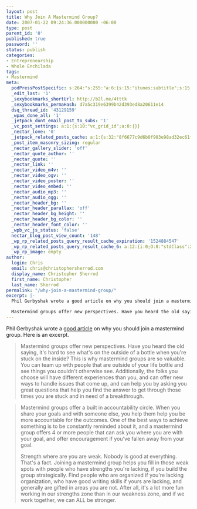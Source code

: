 ```yaml
---
layout: post
title: Why Join A Mastermind Group?
date: 2007-01-22 09:24:36.000000000 -06:00
type: post
parent_id: '0'
published: true
password: ''
status: publish
categories:
- Entrepreneurship
- Whole Enchilada
tags:
- Mastermind
meta:
  podPressPostSpecific: s:264:"s:255:"a:6:{s:15:"itunes:subtitle";s:15:"##PostExcerpt##";s:14:"itunes:summary";s:15:"##PostExcerpt##";s:15:"itunes:keywords";s:17:"##WordPressCats##";s:13:"itunes:author";s:10:"##Global##";s:15:"itunes:explicit";s:7:"Default";s:12:"itunes:block";s:7:"Default";}";";
  _edit_last: '1'
  _sexybookmarks_shortUrl: http://b2l.me/4tttk
  _sexybookmarks_permaHash: d7a5c319e6399b42d393ed8a20611e14
  dsq_thread_id: '43129159'
  _wpas_done_all: '1'
  _jetpack_dont_email_post_to_subs: '1'
  _vc_post_settings: a:1:{s:10:"vc_grid_id";a:0:{}}
  _nectar_love: '0'
  _jetpack_related_posts_cache: a:1:{s:32:"8f6677c9d6b0f903e98ad32ec61f8deb";a:2:{s:7:"expires";i:1507179038;s:7:"payload";a:3:{i:0;a:1:{s:2:"id";i:105;}i:1;a:1:{s:2:"id";i:8564;}i:2;a:1:{s:2:"id";i:398;}}}}
  _post_item_masonry_sizing: regular
  _nectar_gallery_slider: 'off'
  _nectar_quote_author: ''
  _nectar_quote: ''
  _nectar_link: ''
  _nectar_video_m4v: ''
  _nectar_video_ogv: ''
  _nectar_video_poster: ''
  _nectar_video_embed: ''
  _nectar_audio_mp3: ''
  _nectar_audio_ogg: ''
  _nectar_header_bg: ''
  _nectar_header_parallax: 'off'
  _nectar_header_bg_height: ''
  _nectar_header_bg_color: ''
  _nectar_header_font_color: ''
  _wpb_vc_js_status: 'false'
  nectar_blog_post_view_count: '148'
  _wp_rp_related_posts_query_result_cache_expiration: '1524884547'
  _wp_rp_related_posts_query_result_cache_6: a:12:{i:0;O:8:"stdClass":2:{s:7:"post_id";s:3:"105";s:5:"score";s:17:"85.74616429861697";}i:1;O:8:"stdClass":2:{s:7:"post_id";s:3:"125";s:5:"score";s:17:"72.63219696533642";}i:2;O:8:"stdClass":2:{s:7:"post_id";s:2:"20";s:5:"score";s:17:"60.62254981049794";}i:3;O:8:"stdClass":2:{s:7:"post_id";s:3:"425";s:5:"score";s:17:"51.01480893593289";}i:4;O:8:"stdClass":2:{s:7:"post_id";s:4:"8470";s:5:"score";s:17:"39.19860807795696";}i:5;O:8:"stdClass":2:{s:7:"post_id";s:3:"713";s:5:"score";s:18:"32.496234155759595";}i:6;O:8:"stdClass":2:{s:7:"post_id";s:3:"872";s:5:"score";s:18:"27.704937993844496";}i:7;O:8:"stdClass":2:{s:7:"post_id";s:3:"379";s:5:"score";s:18:"23.191680524831952";}i:8;O:8:"stdClass":2:{s:7:"post_id";s:4:"9307";s:5:"score";s:18:"22.533778345751003";}i:9;O:8:"stdClass":2:{s:7:"post_id";s:4:"2051";s:5:"score";s:17:"20.45906970197772";}i:10;O:8:"stdClass":2:{s:7:"post_id";s:3:"414";s:5:"score";s:17:"20.12102064437749";}i:11;O:8:"stdClass":2:{s:7:"post_id";s:4:"7824";s:5:"score";s:18:"19.852424906487016";}}
  _wp_rp_image: empty
author:
  login: Chris
  email: chris@christophersherrod.com
  display_name: Christopher Sherrod
  first_name: Christopher
  last_name: Sherrod
permalink: "/why-join-a-mastermind-group/"
excerpt: |-
  Phil Gerbyshak wrote a good article on why you should join a mastermind group.  Here is an excerpt.

  Mastermind groups offer new perspectives. Have you heard the old saying, it's hard to see what's on the outside of a bottle when you're stuck on the inside? This is why mastermind groups are so valuable. You can team up with people that are outside of your life bottle and see things you couldn't otherwise see. Additionally, the folks you choose will have different experiences than you, and can offer new ways to handle issues that come up, and can help you by asking you great questions that help you find the answer to get through those times you are stuck and in need of a breakthrough.
---
```

<p>Phil Gerbyshak wrote a <a href="http://www.evancarmichael.com/Mastermind-Group/2007/01/why-join-mastermind-group.html" rel="nofollow">good article</a> on why you should join a mastermind group. Here is an excerpt.</p>
<blockquote><p>Mastermind groups offer new perspectives. Have you heard the old saying, it's hard to see what's on the outside of a bottle when you're stuck on the inside? This is why mastermind groups are so valuable. You can team up with people that are outside of your life bottle and see things you couldn't otherwise see. Additionally, the folks you choose will have different experiences than you, and can offer new ways to handle issues that come up, and can help you by asking you great questions that help you find the answer to get through those times you are stuck and in need of a breakthrough.</p></blockquote>
<blockquote><p>Mastermind groups offer a built in accountability circle. When you share your goals and with someone else, you help them help you be more accountable for the outcomes. One of the best ways to achieve something is to be constantly reminded about it, and a mastermind group offers 4 or more people that can ask you where you are with your goal, and offer encouragement if you've fallen away from your goal.</p>
<p>Strength where are you are weak. Nobody is good at everything. That's a fact. Joining a mastermind group helps you fill in those weak spots with people who have strengths you're lacking, if you build the group strategically. Find people who are organized if you're lacking organization, who have good writing skills if yours are lacking, and generally are gifted in areas you are not. After all, it's a lot more fun working in our strengths zone than in our weakness zone, and if we work together, we can ALL be stronger.</p></blockquote>
